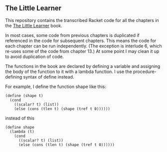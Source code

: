 ## The Little Learner

This repository contains the transcribed Racket code for all the chapters in the [The Little Learner](https://www.thelittlelearner.com/) book.

In most cases, some code from previous chapters is duplicated if referenced in the code for subsequent chapters. This means the code for each chapter can be run independently. (The exception is interlude 6, which re-uses some of the code from chapter 13.) At some point I may clean it up to avoid duplication of code.

The functions in the book are declared by defining a variable and assigning the body of the function to it with a lambda function. I use the procedure-defining syntax of define instead.

For example, I define the function shape like this:
```
(define (shape t)
  (cond
    ((scalar? t) (list))
    (else (cons (tlen t) (shape (tref t 0))))))
```
instead of this
```
(define shape
  (lambda (t)
    (cond
      ((scalar? t) (list))
      (else (cons (tlen t) (shape (tref t 0))))))
```
